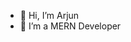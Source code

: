 - 👋 Hi, I’m Arjun
- 👀 I’m a MERN  Developer


<!---
mrwick1/mrwick1 is a ✨ special ✨ repository because its `README.md` (this file) appears on your GitHub profile.
You can click the Preview link to take a look at your changes.
--->

